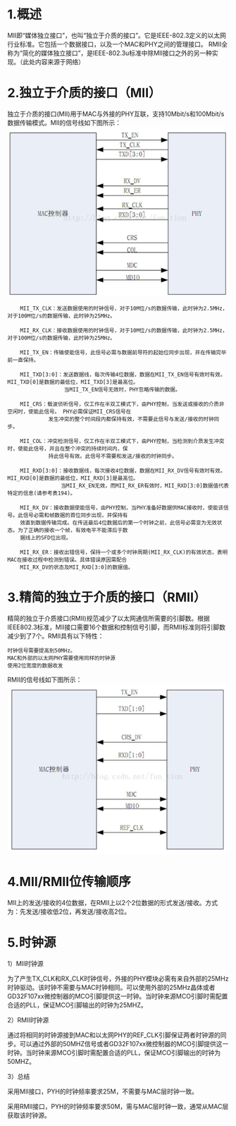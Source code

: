 # 1.概述
MII即“媒体独立接口”，也叫“独立于介质的接口”。它是IEEE-802.3定义的以太网行业标准。它包括一个数据接口，以及一个MAC和PHY之间的管理接口。
RMII全称为“简化的媒体独立接口”，是IEEE-802.3u标准中除MII接口之外的另一种实现。（此处内容来源于网络）

# 2.独立于介质的接口（MII）
独立于介质的接口(MII)用于MAC与外接的PHY互联，支持10Mbit/s和100Mbit/s数据传输模式。MII的信号线如下图所示：
![image](https://github.com/yuchengstudio/SAME70/blob/master/Ethernet/picture/MII.jpg)

```
    MII_TX_CLK：发送数据使用的时钟信号，对于10M位/s的数据传输，此时钟为2.5MHz，对于100M位/s的数据传输，此时钟为25MHz。
    
    MII_RX_CLK：接收数据使用的时钟信号，对于10M位/s的数据传输，此时钟为2.5MHz，对于100M位/s的数据传输，此时钟为25MHz。 
    
    MII_TX_EN：传输使能信号，此信号必需与数据前导符的起始位同步出现，并在传输完毕前一直保持。         
    
    MII_TXD[3:0]：发送数据线，每次传输4位数据，数据在MII_TX_EN信号有效时有效。MII_TXD[0]是数据的最低位，MII_TXD[3]是最高位。
                  当MII_TX_EN信号无效时，PHY忽略传输的数据。 
                  
    MII_CRS：载波侦听信号，仅工作在半双工模式下，由PHY控制，当发送或接收的介质非空闲时，使能此信号。 PHY必需保证MII_CRS信号在
             发生冲突的整个时间段内都保持有效，不需要此信号与发送/接收的时钟同步。 
             
    MII_COL：冲突检测信号，仅工作在半双工模式下，由PHY控制，当检测到介质发生冲突时，使能此信号，并且在整个冲突的持续时间内，保
             持此信号有效。此信号不需要和发送/接收的时钟同步。 
             
    MII_RXD[3:0]：接收数据线，每次接收4位数据，数据在MII_RX_DV信号有效时有效。MII_RXD[0]是数据的最低位，MII_RXD[3]是最高位。
                 当MII_RX_EN无效，而MII_RX_ER有效时，MII_RXD[3:0]数据值代表特定的信息(请参考表194)。   
                 
    MII_RX_DV：接收数据使能信号，由PHY控制，当PHY准备好数据供MAC接收时，使能该信号。此信号必需和帧数据的首位同步出现，并保持有
    效直到数据传输完成。在传送最后4位数据后的第一个时钟之前，此信号必需变为无效状态。为了正确的接收一个帧，有效电平不能滞后于数
    据线上的SFD位出现。 
    
    MII_RX_ER：接收出错信号，保持一个或多个时钟周期(MII_RX_CLK)的有效状态，表明MAC在接收过程中检测到错误。具体错误原因需配合
    MII_RX_DV的状态及MII_RXD[3:0]的数据值。 
```

# 3.精简的独立于介质的接口（RMII）
精简的独立于介质接口(RMII)规范减少了以太网通信所需要的引脚数。根据IEEE802.3标准，MII接口需要16个数据和控制信号引脚，而RMII标准则将引脚数减少到了7个。RMII具有以下特性：

    时钟信号需要提高到50MHz。   
    MAC和外部的以太网PHY需要使用同样的时钟源   
    使用2位宽度的数据收发   

RMII的信号线如下图所示：
![image](https://github.com/yuchengstudio/SAME70/blob/master/Ethernet/picture/RMII.jpg)


# 4.MII/RMII位传输顺序

MII上的发送/接收的4位数据，在RMII上以2个2位数据的形式发送/接收。方式为：先发送/接收低2位，再发送/接收高2位。

# 5.时钟源

1）MII时钟源 

为了产生TX_CLK和RX_CLK时钟信号，外接的PHY模块必需有来自外部的25MHz时钟驱动。该时钟不需要与MAC时钟相同。可以使用外部的25MHz晶体或者GD32F107xx微控制器的MCO引脚提供这一时钟。当时钟来源MCO引脚时需配置合适的PLL，保证MCO引脚输出的时钟为25MHZ。 

2）RMII时钟源

通过将相同的时钟源接到MAC和以太网PHY的REF_CLK引脚保证两者时钟源的同步。可以通过外部的50MHZ信号或者GD32F107xx微控制器的MCO引脚提供这一时钟。当时钟来源MCO引脚时需配置合适的PLL，保证MCO引脚输出的时钟为50MHZ。   

3）总结

采用MII接口，PYH的时钟频率要求25M，不需要与MAC层时钟一致。

采用RMII接口，PYH的时钟频率要求50M，需与MAC层时钟一致，通常从MAC层获取该时钟源。


